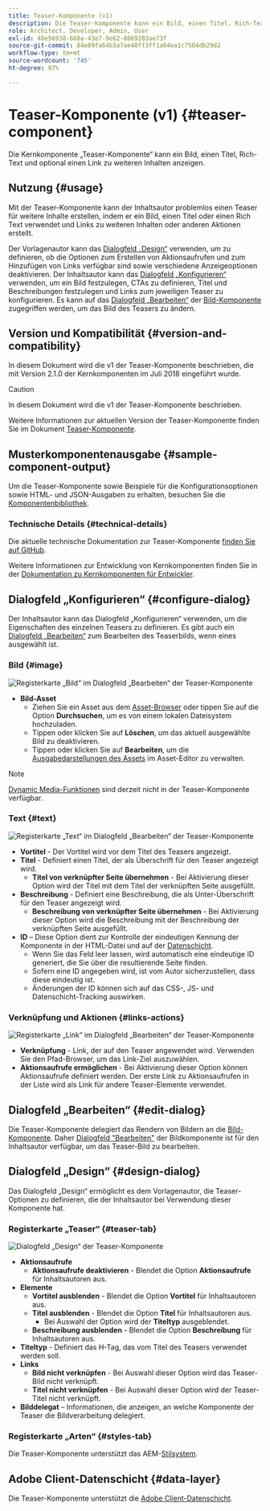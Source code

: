 ```yaml
---
title: Teaser-Komponente (v1)
description: Die Teaser-Komponente kann ein Bild, einen Titel, Rich-Text und optional einen Link zu weiteren Inhalten anzeigen.
role: Architect, Developer, Admin, User
exl-id: 48e56938-660a-43e7-9e62-8069283ae73f
source-git-commit: 84e09fa64b3a7ae40ff3ff1a04ea1c7504db29d2
workflow-type: tm+mt
source-wordcount: '745'
ht-degree: 97%

---
```


# Teaser-Komponente (v1) {#teaser-component}

Die Kernkomponente „Teaser-Komponente“ kann ein Bild, einen Titel, Rich-Text und optional einen Link zu weiteren Inhalten anzeigen.

## Nutzung {#usage}

Mit der Teaser-Komponente kann der Inhaltsautor problemlos einen Teaser für weitere Inhalte erstellen, indem er ein Bild, einen Titel oder einen Rich Text verwendet und Links zu weiteren Inhalten oder anderen Aktionen erstellt.

Der Vorlagenautor kann das [Dialogfeld „Design“](#design-dialog) verwenden, um zu definieren, ob die Optionen zum Erstellen von Aktionsaufrufen und zum Hinzufügen von Links verfügbar sind sowie verschiedene Anzeigeoptionen deaktivieren. Der Inhaltsautor kann das [Dialogfeld „Konfigurieren“](#configure-dialog) verwenden, um ein Bild festzulegen, CTAs zu definieren, Titel und Beschreibungen festzulegen und Links zum jeweiligen Teaser zu konfigurieren. Es kann auf das [Dialogfeld „Bearbeiten“](image-v1.md#edit-dialog) der [Bild-Komponente](image-v1.md) zugegriffen werden, um das Bild des Teasers zu ändern.

## Version und Kompatibilität {#version-and-compatibility}

In diesem Dokument wird die v1 der Teaser-Komponente beschrieben, die mit Version 2.1.0 der Kernkomponenten im Juli 2018 eingeführt wurde.

>[!CAUTION]
>
>In diesem Dokument wird die v1 der Teaser-Komponente beschrieben.
>
>Weitere Informationen zur aktuellen Version der Teaser-Komponente finden Sie im Dokument [Teaser-Komponente](/help/components/teaser.md).

## Musterkomponentenausgabe {#sample-component-output}

Um die Teaser-Komponente sowie Beispiele für die Konfigurationsoptionen sowie HTML- und JSON-Ausgaben zu erhalten, besuchen Sie die [Komponentenbibliothek](https://adobe.com/go/aem_cmp_library_teaser_de).

### Technische Details {#technical-details}

Die aktuelle technische Dokumentation zur Teaser-Komponente [finden Sie auf GitHub](https://adobe.com/go/aem_cmp_tech_teaser_v1_de).

Weitere Informationen zur Entwicklung von Kernkomponenten finden Sie in der [Dokumentation zu Kernkomponenten für Entwickler](/help/developing/overview.md).

## Dialogfeld „Konfigurieren“ {#configure-dialog}

Der Inhaltsautor kann das Dialogfeld „Konfigurieren“ verwenden, um die Eigenschaften des einzelnen Teasers zu definieren. Es gibt auch ein [Dialogfeld „Bearbeiten“](#edit-dialog) zum Bearbeiten des Teaserbilds, wenn eines ausgewählt ist.

### Bild {#image}

![Registerkarte „Bild“ im Dialogfeld „Bearbeiten“ der Teaser-Komponente](/help/assets/teaser-edit-image.png)

* **Bild-Asset**
   * Ziehen Sie ein Asset aus dem [Asset-Browser](https://experienceleague.adobe.com/docs/experience-manager-cloud-service/sites/authoring/fundamentals/environment-tools.html?lang=de) oder tippen Sie auf die Option **Durchsuchen**, um es von einem lokalen Dateisystem hochzuladen.
   * Tippen oder klicken Sie auf **Löschen**, um das aktuell ausgewählte Bild zu deaktivieren.
   * Tippen oder klicken Sie auf **Bearbeiten**, um die [Ausgabedarstellungen des Assets](https://experienceleague.adobe.com/docs/experience-manager-cloud-service/assets/manage/manage-digital-assets.html?lang=de) im Asset-Editor zu verwalten.

>[!NOTE]
>
>[Dynamic Media-Funktionen](image-v1.md#dynamic-media) sind derzeit nicht in der Teaser-Komponente verfügbar.

### Text {#text}

![Registerkarte „Text“ im Dialogfeld „Bearbeiten“ der Teaser-Komponente](/help/assets/teaser-edit-text.png)

* **Vortitel** - Der Vortitel wird vor dem Titel des Teasers angezeigt.
* **Titel** - Definiert einen Titel, der als Überschrift für den Teaser angezeigt wird.
   * **Titel von verknüpfter Seite übernehmen** - Bei Aktivierung dieser Option wird der Titel mit dem Titel der verknüpften Seite ausgefüllt.
* **Beschreibung** - Definiert eine Beschreibung, die als Unter-Überschrift für den Teaser angezeigt wird.
   * **Beschreibung von verknüpfter Seite übernehmen** - Bei Aktivierung dieser Option wird die Beschreibung mit der Beschreibung der verknüpften Seite ausgefüllt.
* **ID** – Diese Option dient zur Kontrolle der eindeutigen Kennung der Komponente in der HTML-Datei und auf der [Datenschicht](/help/developing/data-layer/overview.md).
   * Wenn Sie das Feld leer lassen, wird automatisch eine eindeutige ID generiert, die Sie über die resultierende Seite finden.
   * Sofern eine ID angegeben wird, ist vom Autor sicherzustellen, dass diese eindeutig ist.
   * Änderungen der ID können sich auf das CSS-, JS- und Datenschicht-Tracking auswirken.

### Verknüpfung und Aktionen {#links-actions}

![Registerkarte „Link“ im Dialogfeld „Bearbeiten“ der Teaser-Komponente](/help/assets/teaser-edit-link.png)

* **Verknüpfung** - Link, der auf den Teaser angewendet wird. Verwenden Sie den Pfad-Browser, um das Link-Ziel auszuwählen.
* **Aktionsaufrufe ermöglichen** - Bei Aktivierung dieser Option können Aktionsaufrufe definiert werden. Der erste Link zu Aktionsaufrufen in der Liste wird als Link für andere Teaser-Elemente verwendet.

## Dialogfeld „Bearbeiten“ {#edit-dialog}

Die Teaser-Komponente delegiert das Rendern von Bildern an die [Bild-Komponente](image-v1.md). Daher [Dialogfeld &quot;Bearbeiten&quot;](image-v1.md#edit-dialog) der Bildkomponente ist für den Inhaltsautor verfügbar, um das Teaser-Bild zu bearbeiten.

## Dialogfeld „Design“ {#design-dialog}

Das Dialogfeld „Design“ ermöglicht es dem Vorlagenautor, die Teaser-Optionen zu definieren, die der Inhaltsautor bei Verwendung dieser Komponente hat.

### Registerkarte „Teaser“ {#teaser-tab}

![Dialogfeld „Design“ der Teaser-Komponente](/help/assets/teaser-design.png)

* **Aktionsaufrufe**
   * **Aktionsaufrufe deaktivieren** - Blendet die Option **Aktionsaufrufe** für Inhaltsautoren aus.
* **Elemente**
   * **Vortitel ausblenden** - Blendet die Option **Vortitel** für Inhaltsautoren aus.
   * **Titel ausblenden** - Blendet die Option **Titel** für Inhaltsautoren aus.
      * Bei Auswahl der Option wird der **Titeltyp** ausgeblendet.
   * **Beschreibung ausblenden** - Blendet die Option **Beschreibung** für Inhaltsautoren aus.
* **Titeltyp** - Definiert das H-Tag, das vom Titel des Teasers verwendet werden soll.
* **Links**
   * **Bild nicht verknüpfen** - Bei Auswahl dieser Option wird das Teaser-Bild nicht verknüpft.
   * **Titel nicht verknüpfen** - Bei Auswahl dieser Option wird der Teaser-Titel nicht verknüpft.
* **Bilddelegat** – Informationen, die anzeigen, an welche Komponente der Teaser die Bildverarbeitung delegiert.

### Registerkarte „Arten“ {#styles-tab}

Die Teaser-Komponente unterstützt das AEM-[Stilsystem](/help/get-started/authoring.md#component-styling).

## Adobe Client-Datenschicht {#data-layer}

Die Teaser-Komponente unterstützt die [Adobe Client-Datenschicht](/help/developing/data-layer/overview.md).
